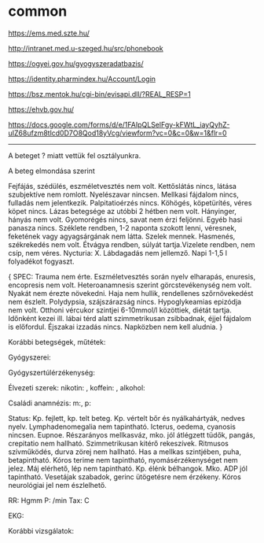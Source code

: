 # common

https://ems.med.szte.hu/

http://intranet.med.u-szeged.hu/src/phonebook

https://ogyei.gov.hu/gyogyszeradatbazis/

https://identity.pharmindex.hu/Account/Login

https://bsz.mentok.hu/cgi-bin/evisapi.dll/?REAL_RESP=1

https://ehvb.gov.hu/

https://docs.google.com/forms/d/e/1FAIpQLSelFgy-kFWtL_iayQyhZ-uIZ68ufzm8tlcd0D7O8Qod18yVcg/viewform?vc=0&c=0&w=1&flr=0

- - -

A beteget ? miatt vettük fel osztályunkra.

A beteg elmondása szerint

Fejfájás, szédülés, eszméletvesztés nem volt. Kettőslátás nincs, látása szubjektíve nem romlott. Nyelészavar nincsen. Mellkasi fájdalom nincs, fulladás nem jelentkezik. Palpitatioérzés nincs. Köhögés, köpetürítés, véres köpet nincs. Lázas betegsége az utóbbi 2 hétben nem volt. Hányinger, hányás nem volt. Gyomorégés nincs, savat nem érzi feljönni. Egyéb hasi panasza nincs. Széklete rendben, 1-2 naponta szokott lenni, véresnek, feketének vagy agyagsárgának nem látta. Szelek mennek. Hasmenés, székrekedés nem volt. Étvágya rendben, súlyát tartja.Vizelete rendben, nem csíp, nem véres. Nycturia: X. Lábdagadás nem jellemző. Napi 1-1,5 l folyadékot fogyaszt. 

{ SPEC: Trauma nem érte. Eszméletvesztés során nyelv elharapás, enuresis, encopresis nem volt. Heteroanamnesis szerint görcstevékenység nem volt. Nyakát nem érezte növekedni. Haja nem hullik, rendellenes szőrnövekedést nem észlelt. Polydypsia, szájszárazság nincs. Hypoglykeamias epizódja nem volt.  Otthoni vércukor szintjei 6-10mmol/l közöttiek, diétát tartja. Időnként kezei ill. lábai térd alatt szimmetrikusan zsibbadnak, éjjel fájdalom is előfordul. Éjszakai izzadás nincs. Napközben nem kell aludnia. }

Korábbi betegségek, műtétek:

Gyógyszerei:

Gyógyszertúlérzékenység:

Élvezeti szerek: nikotin: , koffein: , alkohol:

Családi anamnézis: m:, p:

Status: Kp. fejlett, kp. telt beteg. Kp. vértelt bőr és nyálkahártyák, nedves nyelv. Lymphadenomegalia nem tapintható. Icterus, oedema, cyanosis nincsen. Eupnoe. Részarányos mellkasváz, mko. jól átlégzett tüdők, pangás, crepitatio nem hallható. Szimmetrikusan kitérő rekeszívek. Ritmusos szívműködés, durva zörej nem hallható. Has a mellkas szintjében, puha, betapintható. Kóros terime nem tapintható, nyomásérzékenységet nem jelez. Máj elérhető, lép nem tapintható. Kp. élénk bélhangok. Mko. ADP jól tapintható. Vesetájak szabadok, gerinc ütögetésre nem érzékeny. Kóros neurológiai jel nem észlelhető.

RR: Hgmm P: /min Tax: C 

EKG:

Korábbi vizsgálatok:
